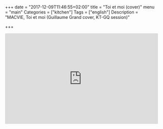 +++
date = "2017-12-09T11:46:55+02:00"
title = "Toi et moi (cover)"
menu = "main"
Categories = ["kitchen"]
Tags = ["english"]
Description = "MACVIE, Toi et moi (Guillaume Grand cover, KT-GQ session)"

+++



<iframe width="100%" height="300" scrolling="no" frameborder="no" src="https://w.soundcloud.com/player/?url=https%3A//api.soundcloud.com/tracks/367092953&amp;color=%23ff5500&amp;auto_play=false&amp;hide_related=false&amp;show_comments=true&amp;show_user=true&amp;show_reposts=false&amp;show_teaser=true&amp;visual=true"></iframe>
